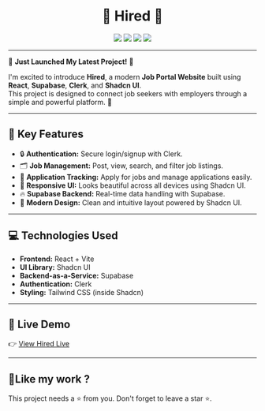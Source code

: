 <h1 align="center">💫 Hired 💫</h1>

<p align="center">
<img src="https://img.shields.io/badge/Created_By-Sayantan_Bera-blue"> 
<img src="https://img.shields.io/badge/Tech_Stack-React_+_Supabase_+_Clerk_+_ShadcnUI-red">
<img src="https://img.shields.io/badge/License-MIT-green">
<img src="https://img.shields.io/badge/Status-Active-brightgreen">
</p>

---

🎉 **Just Launched My Latest Project!** 🎉

I'm excited to introduce **Hired**, a modern **Job Portal Website** built using **React**, **Supabase**, **Clerk**, and **Shadcn UI**.  
This project is designed to connect job seekers with employers through a simple and powerful platform. 🚀

---

## 🔑 Key Features

- 🔒 **Authentication:** Secure login/signup with Clerk.
- 🗂️ **Job Management:** Post, view, search, and filter job listings.
- 📄 **Application Tracking:** Apply for jobs and manage applications easily.
- 📱 **Responsive UI:** Looks beautiful across all devices using Shadcn UI.
- 🔥 **Supabase Backend:** Real-time data handling with Supabase.
- 🎨 **Modern Design:** Clean and intuitive layout powered by Shadcn UI.

---

## 💻 Technologies Used

- **Frontend:** React + Vite
- **UI Library:** Shadcn UI
- **Backend-as-a-Service:** Supabase
- **Authentication:** Clerk
- **Styling:** Tailwind CSS (inside Shadcn)

---

## 🚀 Live Demo

👉 [View Hired Live](https://hired-iota.vercel.app/)

---

<h2> 💖Like my work ?</h2>

This project needs a ⭐️ from you. Don't forget to leave a star ⭐️.
